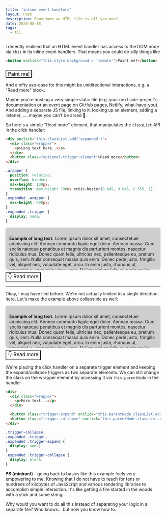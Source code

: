 ```yaml
---
title: 'inline event handlers'
layout: Post
description: Sometimes an HTML file is all you need
date: 2020-05-18
tags:
  - til
---
```


I recently realised that an HTML event handler has access to the DOM node via `this` in
its inline event handlers. That means you could do silly things like

```html
<button onclick="this.style.background = 'tomato'">Paint me!</button>
```

<button onclick="this.style.background = 'tomato'">Paint me!</button>

And a nifty use-case for this might be unidirectional interactions, e.g. a "Read more" block.

Maybe you're hosting a very simple static file (e.g. your next side-project's documentation
or an event page on GitHub pages, Netlify, what-have-you). And adding a separate
JS file, linking to it, looking up an element, adding a listener, .... maybe you can't be arsed 🙊.

So here's a simple "Read more" element, that manipulates the `classList` API in the click handler:

```html
<div onclick="this.classList.add('expanded')">
  <div class="wrapper">
    <p>Long text here..</p>
  </div>
  <button class="optional-trigger-element">Read more</button>
</div>
```

```css
.wrapper {
  position: relative;
  overflow: hidden;
  max-height: 100px;
  transition: max-height 700ms cubic-bezier(0.645, 0.045, 0.355, 1);
}
.expanded .wrapper {
  max-height: 600px;
}
.expanded .trigger {
  display: none;
}
```

<div onclick="this.classList.add('expanded')">
  <div class="wrapper">
    <p><strong>Example of long text.</strong> Lorem ipsum dolor sit amet, consectetuer adipiscing elit. Aenean commodo ligula eget dolor. Aenean massa. Cum sociis natoque penatibus et magnis dis parturient montes, nascetur ridiculus mus. Donec quam felis, ultricies nec, pellentesque eu, pretium quis, sem. Nulla consequat massa quis enim. Donec pede justo, fringilla vel, aliquet nec, vulputate eget, arcu. In enim justo, rhoncus ut, imperdiet a, venenatis vitae, justo. Nullam dictum felis eu pede mollis pretium. Integer tincidunt. Cras dapibus. Vivamus elementum semper nisi. Aenean vulputate eleifend tellus. Aenean leo ligula, porttitor eu, consequat vitae, eleifend ac, enim. Aliquam lorem ante, dapibus in, viverra quis, feugiat a, tellus. Phasellus viverra nulla ut metus varius laoreet. Quisque rutrum. Aenean imperdiet. Etiam ultricies nisi vel augue. Curabitur ullamcorper ultricies nisi. Sed consequat, leo eget bibendum sodales, augue velit cursus nunc</p>
  </div>
  <button class="trigger">👇 Read more</button>
</div>

---

Okay, I may have lied before. We're not actually limited to a single direction here.
Let's make the example above collapsible as well:

<div>
  <div class="wrapper">
    <p><strong>Example of long text.</strong> Lorem ipsum dolor sit amet, consectetuer adipiscing elit. Aenean commodo ligula eget dolor. Aenean massa. Cum sociis natoque penatibus et magnis dis parturient montes, nascetur ridiculus mus. Donec quam felis, ultricies nec, pellentesque eu, pretium quis, sem. Nulla consequat massa quis enim. Donec pede justo, fringilla vel, aliquet nec, vulputate eget, arcu. In enim justo, rhoncus ut, imperdiet a, venenatis vitae, justo. Nullam dictum felis eu pede mollis pretium. Integer tincidunt. Cras dapibus. Vivamus elementum semper nisi. Aenean vulputate eleifend tellus. Aenean leo ligula, porttitor eu, consequat vitae, eleifend ac, enim. Aliquam lorem ante, dapibus in, viverra quis, feugiat a, tellus. Phasellus viverra nulla ut metus varius laoreet. Quisque rutrum. Aenean imperdiet. Etiam ultricies nisi vel augue. Curabitur ullamcorper ultricies nisi. Sed consequat, leo eget bibendum sodales, augue velit cursus nunc</p>
  </div>
  <button class="trigger-expand" onclick="this.parentNode.classList.add('expanded')">👇 Read more</button>
  <button class="trigger-collapse" onclick="this.parentNode.classList.remove('expanded')">👆 Show less</button>
</div>

We're placing the click handler on a separate trigger element and keeping the
expand/collapse triggers as two separate elements. We can still change the class
on the wrapper element by accessing it via `this.parentNode` in the handler

```html
<div>
  <div class="wrapper">
    <p>More text...</p>
  </div>

  <button class="trigger-expand" onclick="this.parentNode.classList.add('expanded')">👇 Read more</button>
  <button class="trigger-collapse" onclick="this.parentNode.classList.remove('expanded')">👆 Show less</button>
</div>
```

```css
.trigger-collapse,
.expanded .trigger,
.expanded .trigger-expand {
  display: none;
}
.expanded .trigger-collapse {
  display: block;
}
```

<div class="foxy-box -padded-m">
  <strong>PS (minirant)</strong> - going back to basics like this example feels very
  empowering to me. Knowing that I do not have to reach for tens or hundreds of
  kilobytes of JavaScript and various rendering libraries to accomplish simple
  interaction. It's like getting a fire started in the woods with a stick and some string.
</div>

Why would you want to do all this instead of separating your logic in a separate file?
Who knows... but now you know how to.

<style>
.wrapper {
  position: relative;
  overflow: hidden;
  max-height: 112px;
  background-color: #CECECE;
  box-shadow: 0px 0px 5px 0px rgba(0, 0, 0, 0.15);
  border-radius: 6px;
  padding: 12px;
  transition: max-height 400ms cubic-bezier(0.645, 0.045, 0.355, 1);
}
.expanded .wrapper {
  max-height: 600px;
}
.trigger-collapse,
.expanded .trigger,
.expanded .trigger-expand {
  display: none;
}
.expanded .trigger-collapse {
  display: block;
}
button {
  background: none;
  font-size: 16px;
  font-family: inherit;
  margin-top: 8px;
  border-radius: 4px;
}
</style>
